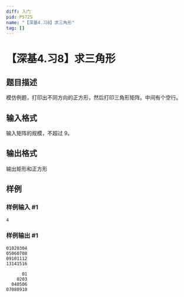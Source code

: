 ```yaml
---
diff: 入门
pid: P5725
name: "【深基4.习8】求三角形"
tag: []
---
```

# 【深基4.习8】求三角形
## 题目描述

模仿例题，打印出不同方向的正方形，然后打印三角形矩阵。中间有个空行。
## 输入格式

输入矩阵的规模，不超过 $9$。
## 输出格式

输出矩形和正方形
## 样例

### 样例输入 #1
```
4
```
### 样例输出 #1
```
01020304
05060708
09101112
13141516

      01
    0203
  040506
07080910
```
